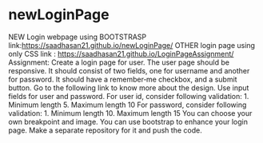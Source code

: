 # newLoginPage
NEW Login webpage using BOOTSTRASP link:https://saadhasan21.github.io/newLoginPage/ 
OTHER login page using only CSS link : https://saadhasan21.github.io/LoginPageAssignment/
Assignment: Create a login page for user. The user page should be responsive. It should consist of two fields, one for username and another for password. It should have a remember‐me checkbox, and a submit button.
Go to the following link to know more about the design. Use input fields for user and password.
For user id, consider following validation: 1. Minimum length 5. Maximum length 10 
For password, consider following validation: 1. Minimum length 10. Maximum length 15
You can choose your own breakpoint and image. You can use bootstrap to enhance your login page. Make a separate repository for it and push the code.
